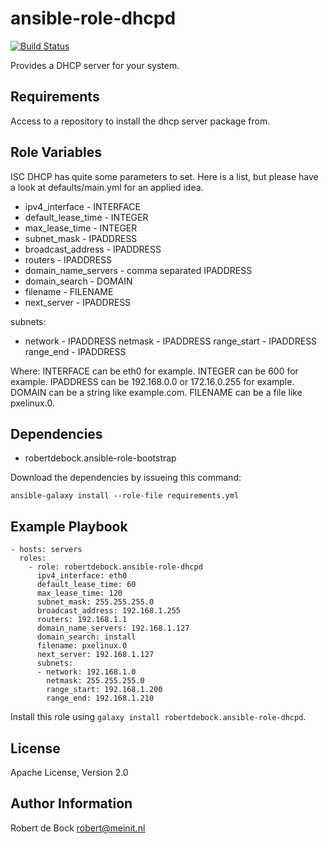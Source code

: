 ansible-role-dhcpd
=========

[![Build Status](https://travis-ci.org/robertdebock/ansible-role-dhcpd.svg?branch=master)](https://travis-ci.org/robertdebock/ansible-role-dhcpd)

Provides a DHCP server for your system.

Requirements
------------

Access to a repository to install the dhcp server package from.

Role Variables
--------------

ISC DHCP has quite some parameters to set. Here is a list, but please have a look at defaults/main.yml for an applied idea.

- ipv4_interface - INTERFACE
- default_lease_time - INTEGER
- max_lease_time - INTEGER
- subnet_mask - IPADDRESS
- broadcast_address - IPADDRESS
- routers - IPADDRESS
- domain_name_servers - comma separated IPADDRESS
- domain_search - DOMAIN
- filename - FILENAME
- next_server - IPADDRESS

subnets:
  - network - IPADDRESS
    netmask - IPADDRESS
    range_start - IPADDRESS
    range_end - IPADDRESS

Where:
INTERFACE can be eth0 for example.
INTEGER can be 600 for example.
IPADDRESS can be 192.168.0.0 or 172.16.0.255 for example.
DOMAIN can be a string like example.com.
FILENAME can be a file like pxelinux.0.

Dependencies
------------

- robertdebock.ansible-role-bootstrap

Download the dependencies by issueing this command:
```
ansible-galaxy install --role-file requirements.yml
```

Example Playbook
----------------

```
- hosts: servers
  roles:
    - role: robertdebock.ansible-role-dhcpd
      ipv4_interface: eth0
      default_lease_time: 60
      max_lease_time: 120
      subnet_mask: 255.255.255.0
      broadcast_address: 192.168.1.255
      routers: 192.168.1.1
      domain_name_servers: 192.168.1.127
      domain_search: install
      filename: pxelinux.0
      next_server: 192.168.1.127
      subnets:
      - network: 192.168.1.0
        netmask: 255.255.255.0
        range_start: 192.168.1.200
        range_end: 192.168.1.210
```

Install this role using `galaxy install robertdebock.ansible-role-dhcpd`.

License
-------

Apache License, Version 2.0

Author Information
------------------

Robert de Bock <robert@meinit.nl>
